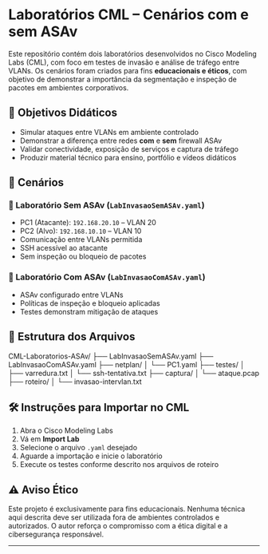 # Laboratórios CML – Cenários com e sem ASAv

Este repositório contém dois laboratórios desenvolvidos no Cisco Modeling Labs (CML), com foco em testes de invasão e análise de tráfego entre VLANs. Os cenários foram criados para fins **educacionais e éticos**, com objetivo de demonstrar a importância da segmentação e inspeção de pacotes em ambientes corporativos.

## 🎯 Objetivos Didáticos

- Simular ataques entre VLANs em ambiente controlado
- Demonstrar a diferença entre redes **com** e **sem** firewall ASAv
- Validar conectividade, exposição de serviços e captura de tráfego
- Produzir material técnico para ensino, portfólio e vídeos didáticos

## 🧪 Cenários

### 🔹 Laboratório Sem ASAv (`LabInvasaoSemASAv.yaml`)
- PC1 (Atacante): `192.168.20.10` – VLAN 20
- PC2 (Alvo): `192.168.10.10` – VLAN 10
- Comunicação entre VLANs permitida
- SSH acessível ao atacante
- Sem inspeção ou bloqueio de pacotes

### 🔹 Laboratório Com ASAv (`LabInvasaoComASAv.yaml`)
- ASAv configurado entre VLANs
- Políticas de inspeção e bloqueio aplicadas
- Testes demonstram mitigação de ataques

## 📁 Estrutura dos Arquivos
CML-Laboratorios-ASAv/ ├── LabInvasaoSemASAv.yaml ├── LabInvasaoComASAv.yaml ├── netplan/ │   └── PC1.yaml ├── testes/ │   ├── varredura.txt │   └── ssh-tentativa.txt ├── captura/ │   └── ataque.pcap ├── roteiro/ │   └── invasao-intervlan.txt

## 🛠️ Instruções para Importar no CML

1. Abra o Cisco Modeling Labs
2. Vá em **Import Lab**
3. Selecione o arquivo `.yaml` desejado
4. Aguarde a importação e inicie o laboratório
5. Execute os testes conforme descrito nos arquivos de roteiro

## ⚠️ Aviso Ético

Este projeto é exclusivamente para fins educacionais. Nenhuma técnica aqui descrita deve ser utilizada fora de ambientes controlados e autorizados. O autor reforça o compromisso com a ética digital e a cibersegurança responsável.

---
